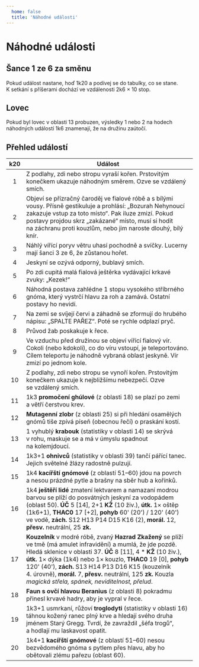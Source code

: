 ```yaml
---
  home: false
  title: 'Náhodné události'
---
```

# Náhodné události

## Šance 1 ze 6 za směnu
Pokud událost nastane, hoď 1k20 a podívej se do tabulky, co se stane. K setkání s příšerami dochází ve vzdálenosti 2k6 × 10 stop.

## Lovec
Pokud byl lovec v oblasti 13 probuzen, výsledky 1 nebo 2 na hodech náhodných událostí 1k6 znamenají, že na družinu zaútočí.

## Přehled událostí

k20 | Událost
:----:|------------------------------------------------------------------------------------------------------------------------------------------------------------------------------------------------------------------------------------------------------------------------------------------------------------------------------------------------------------------------------------
1   | Z podlahy, zdi nebo stropu vyraší kořen. Prstovitým konečkem ukazuje náhodným směrem. Ozve se vzdálený smích.
2   | Objeví se přízračný čaroděj ve fialové róbě a s bílými vousy. Přísně gestikuluje a prohlásí: „Bozurah Nehynoucí zakazuje vstup za toto místo“. Pak iluze zmizí. Pokud postavy projdou skrz „zakázané“ místo, musí si hodit na záchranu proti kouzlům, nebo jim naroste dlouhý, bílý knír.
3   | Náhlý vířící poryv větru uhasí pochodně a svíčky. Lucerny mají šanci 3 ze 6, že zůstanou hořet.
4   | Jeskyní se ozývá odporný, bublavý smích.
5   | Po zdi cupitá malá fialová ještěrka vydávající krkavé zvuky: „Kezek!“
6   | Náhodná postava zahlédne 1 stopu vysokého stříbrného gnóma, který vystrčí hlavu za roh a zamává. Ostatní postavy ho nevidí.
7   | Na zemi se svíjejí červi a záhadně se zformují do hrubého nápisu: „SPALTE PAŘEZ“. Poté se rychle odplazí pryč.
8   | Průvod žab poskakuje k řece.
9   | Ve vzduchu před družinou se objeví vířící fialový vír. Cokoli (nebo kdokoli), co do víru vstoupí, je teleportováno. Cílem teleportu je náhodně vybraná oblast jeskyně. Vír zmizí po jednom kole.
10  | Z podlahy, zdi nebo stropu se vynoří kořen. Prstovitým konečkem ukazuje k nejbližšímu nebezpečí. Ozve se vzdálený smích.
11  | 1k3 **promočení ghúlové** (z oblasti 18) se plazí po zemi a větří čerstvou krev.
12  | **Mutagenní zlobr** (z oblasti 25) si při hledání osamělých gnómů tiše zpívá píseň (obecnou řečí) o praskání kostí.
13  | 1 vyhublý **krabouk** (statistiky v oblasti 14) se skrývá v rohu, maskuje se a má v úmyslu spadnout na kolemjdoucí.
14  | 1k3+1 **ohnivců** (statistiky v oblasti 39) tančí pářící tanec. Jejich světelné žlázy radostně pulzují.
15  | 1k4 **kacířští gnómové** (z oblastí 51–60) jdou na povrch a nesou prázdné pytle a brašny na sběr hub a kořínků.
16  | 1k4 **ještěří lidé** zmatení lektvarem a namazaní modrou barvou se plíží do posvátných jeskyní za vodopádem (oblast 50). **ÚČ** 5 [14], 2+1 **KŽ** (10 živ.), **útk.** 1× oštěp (1k6+1), **THAC0** 17 [+2], **pohyb** 60' (20') / 120' (40') ve vodě, **zách.** S12 H13 P14 D15 K16 (2), **morál.** 12, **přesv.** neutrální, 25 **zk.**
17  | **Kouzelník** v modré róbě, zvaný **Hazrad Zkažený** se plíží ve tmě (má amulet infravidění) a mumlá, že jde pozdě. Hledá sklenice v oblasti 37. **ÚČ** 8 [11], 4 * **KŽ**  (10 živ.), **útk.** 1× dýka (1k4) nebo 1× kouzlo, **THAC0** 19 [0], **pohyb** 120' (40'), **zách.** S13 H14 P13 D16 K15 (kouzelník 4. úrovně), **morál.** 7, **přesv.** neutrální, 125 **zk.** Kouzla _magická střela, spánek, neviditelnost, přelud_.
18  | **Faun s ovčí hlavou Beranius** (z oblasti 8) pokradmu přinesl krvavé hadry, aby je vypral v řece.
19  | 1k3+1 usmrkaní, růžoví **troglodyti** (statistiky v oblasti 16) táhnou kožený ranec plný krve a hledají svého druha jménem Starý Gregg. Tvrdí, že zavraždil „šéfa trogů“, a hodlají mu laskavost opatit.
20  | 1k4+1 **kacířští gnómové** (z oblastí 51–60) nesou bezvědomého gnóma s pytlem přes hlavu, aby ho obětovali zlému pařezu (oblast 60).
